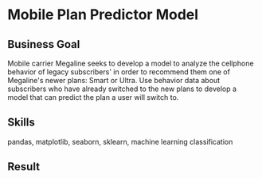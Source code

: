 # Mobile Plan Predictor Model

## Business Goal
Mobile carrier Megaline seeks to develop a model to analyze the cellphone behavior of legacy subscribers' in order to recommend them one of Megaline's newer plans: Smart or Ultra. Use behavior data about subscribers who have already switched to the new plans to develop a model that can predict the plan a user will switch to.

## Skills
pandas, matplotlib, seaborn, sklearn, machine learning classification

## Result
